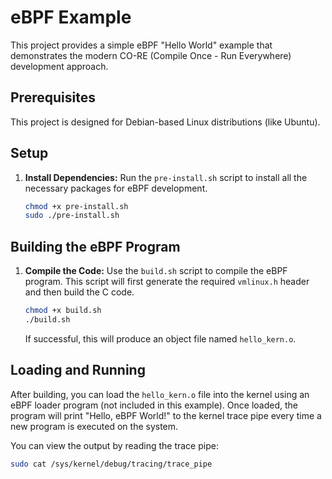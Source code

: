 # eBPF Example

This project provides a simple eBPF "Hello World" example that demonstrates the modern CO-RE (Compile Once - Run Everywhere) development approach.

## Prerequisites

This project is designed for Debian-based Linux distributions (like Ubuntu).

## Setup

1.  **Install Dependencies:**
    Run the `pre-install.sh` script to install all the necessary packages for eBPF development.

    ```bash
    chmod +x pre-install.sh
    sudo ./pre-install.sh
    ```

## Building the eBPF Program

1.  **Compile the Code:**
    Use the `build.sh` script to compile the eBPF program. This script will first generate the required `vmlinux.h` header and then build the C code.

    ```bash
    chmod +x build.sh
    ./build.sh
    ```

    If successful, this will produce an object file named `hello_kern.o`.

## Loading and Running

After building, you can load the `hello_kern.o` file into the kernel using an eBPF loader program (not included in this example). Once loaded, the program will print "Hello, eBPF World!" to the kernel trace pipe every time a new program is executed on the system.

You can view the output by reading the trace pipe:
```bash
sudo cat /sys/kernel/debug/tracing/trace_pipe
